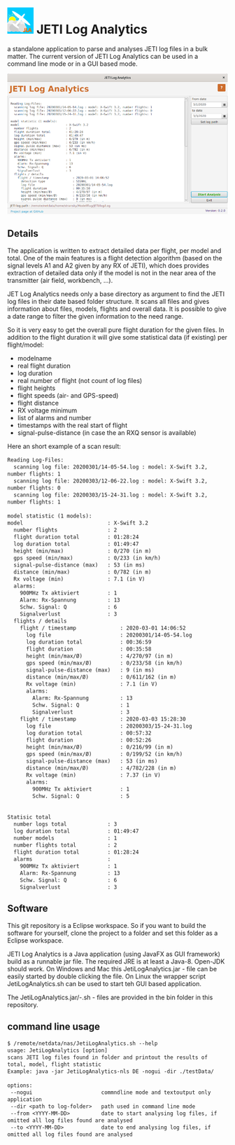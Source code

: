 # <img src="doc/img/glidersymbol.png" alt="symbol" width="60"/> JETI Log Analytics  

a standalone application to parse and analyses JETI log files in a bulk matter.
The current version of JETI Log Analytics can be used in a command line mode or in a GUI based mode.

![](doc/img/JetiLogAnalytics_GUI_en.png)

## Details
The application is written to extract detailed data per flight, per model and total. One of the main features is a flight detection algorithm (based on the signal levels A1 and A2 given by any RX of JETI), which does provides extraction of detailed data only if the model is not in the near area of the transmitter (air field, workbench, ...).

JET Log Analytics needs only a base directory as argument to find the JETI log files in their date based folder structure. It scans all files and gives information about files, models, flights and overall data.
It is possible to give a date range to filter the given information to the need range.

So it is very easy to get the overall pure flight duration for the given files. In addition to the flight duration it will give some statistical data (if existing) per flight/model:
* modelname
* real flight duration
* log duration
* real number of flight (not count of log files)
* flight heights
* flight speeds (air- and GPS-speed)
* flight distance
* RX voltage minimum 
* list of alarms and number
* timestamps with the real start of flight
* signal-pulse-distance (in case the an RXQ sensor is available)

 Here an short example of a scan result:
	
	Reading Log-Files:
	  scanning log file: 20200301/14-05-54.log : model: X-Swift 3.2, number flights: 1
	  scanning log file: 20200303/12-06-22.log : model: X-Swift 3.2, number flights: 0
	  scanning log file: 20200303/15-24-31.log : model: X-Swift 3.2, number flights: 1
	
	model statistic (1 models):
	model                           : X-Swift 3.2
	  number flights                : 2
	  flight duration total         : 01:28:24
	  log duration total            : 01:49:47
	  height (min/max)              : 0/270 (in m)
	  gps speed (min/max)           : 0/233 (in km/h)
	  signal-pulse-distance (max)   : 53 (in ms)
	  distance (min/max)            : 0/782 (in m)
	  Rx voltage (min)              : 7.1 (in V)
	  alarms:
	    900MHz Tx aktiviert         : 1
	    Alarm: Rx-Spannung          : 13
	    Schw. Signal: Q             : 6
	    Signalverlust               : 3
	  flights / details             
	    flight / timestamp              : 2020-03-01 14:06:52
	      log file                      : 20200301/14-05-54.log
	      log duration total            : 00:36:59
	      flight duration               : 00:35:58
	      height (min/max/Ø)            : 4/270/97 (in m)
	      gps speed (min/max/Ø)         : 0/233/58 (in km/h)
	      signal-pulse-distance (max)   : 9 (in ms)
	      distance (min/max/Ø)          : 0/611/162 (in m)
	      Rx voltage (min)              : 7.1 (in V)
	      alarms:
	        Alarm: Rx-Spannung          : 13
	        Schw. Signal: Q             : 1
	        Signalverlust               : 3
	    flight / timestamp              : 2020-03-03 15:28:30
	      log file                      : 20200303/15-24-31.log
	      log duration total            : 00:57:32
	      flight duration               : 00:52:26
	      height (min/max/Ø)            : 0/216/99 (in m)
	      gps speed (min/max/Ø)         : 0/199/52 (in km/h)
	      signal-pulse-distance (max)   : 53 (in ms)
	      distance (min/max/Ø)          : 4/782/228 (in m)
	      Rx voltage (min)              : 7.37 (in V)
	      alarms:
	        900MHz Tx aktiviert         : 1
	        Schw. Signal: Q             : 5
	
	
	Statisic total                  
	  number logs total             : 3
	  log duration total            : 01:49:47
	  number models                 : 1
	  number flights total          : 2
	  flight duration total         : 01:28:24
	  alarms                        :
	    900MHz Tx aktiviert         : 1
	    Alarm: Rx-Spannung          : 13
	    Schw. Signal: Q             : 6
	    Signalverlust               : 3
	
## Software
This git repository is a Eclipse workspace. So if you want to build the software for yourself, clone the project to a folder and set this folder as a Eclipse workspace.

JETI Log Analytics is a Java application (using JavaFX as GUI framework) build as a runnable jar file.
The required JRE is at least a Java-8. Open-JDK should work.
On Windows and Mac this JetiLogAnalytics.jar - file can be easily started by double clicking the file. On Linux the wrapper script JetiLogAnalytics.sh can be used to start teh GUI based application.

The JetiLogAnalytics.jar/-.sh - files are provided in the bin folder in this repository. 


## command line usage
	$ /remote/netdata/nas/JetiLogAnalytics.sh --help
	usage: JetiLogAnalytics [option]
	scans JETI log files found in folder and printout the results of total, model, flight statistic
	Example: java -jar JetiLogAnalytics-nls DE -nogui -dir ./testData/ 
	
	options:
	 --nogui                      commndline mode and textoutput only application
	 --dir <path to log-folder>   path used in command line mode
	 --from <YYYY-MM-DD>          date to start analysing log files, if omitted all log files found are analysed
	 --to <YYYY-MM-DD>            date to end analysing log files, if omitted all log files found are analysed
	